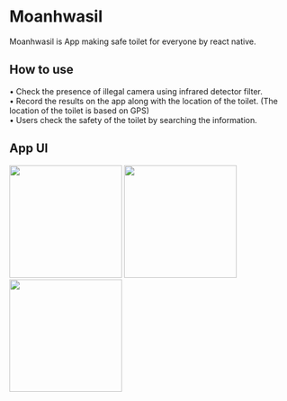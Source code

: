 # Moanhwasil
Moanhwasil is App making safe toilet for everyone by react native.

## How to use 
•	Check the presence of illegal camera using infrared detector filter.<br>
•	Record the results on the app along with the location of the toilet. (The location of the toilet is based on GPS)<br>
•	Users check the safety of the toilet by searching the information.

## App UI
<div>
<img width="200" src="https://user-images.githubusercontent.com/51503570/76427719-00815c00-63f0-11ea-8fb5-04e331c3fc78.png">
<img width="200" src="https://user-images.githubusercontent.com/51503570/76427853-3cb4bc80-63f0-11ea-8fff-3c1e5364169b.png">
<img width="200" src="https://user-images.githubusercontent.com/51503570/76427944-581fc780-63f0-11ea-91ec-1ca803e1d802.png">
</div>

